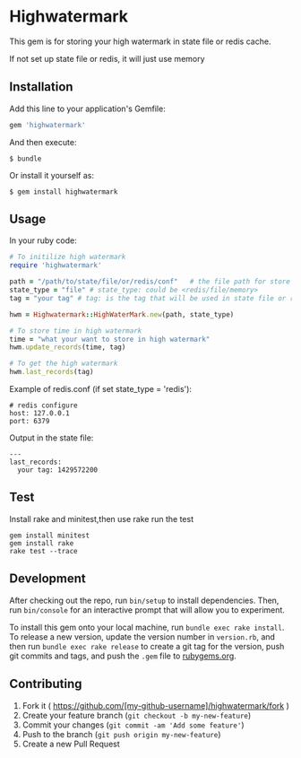 # Highwatermark

This gem is for storing your high watermark in state file or redis cache.

If not set up state file or redis, it will just use memory 

## Installation

Add this line to your application's Gemfile:

```ruby
gem 'highwatermark'
```

And then execute:

    $ bundle

Or install it yourself as:

    $ gem install highwatermark

## Usage

In your ruby code:
```ruby
# To initilize high watermark
require 'highwatermark'

path = "/path/to/state/file/or/redis/conf"   # the file path for store state or the redis configure
state_type = "file" # state_type: could be <redis/file/memory>
tag = "your tag" # tag: is the tag that will be used in state file or redis

hwm = Highwatermark::HighWaterMark.new(path, state_type)

# To store time in high watermark
time = "what your want to store in high watermark"
hwm.update_records(time, tag)

# To get the high watermark
hwm.last_records(tag)

```

Example of redis.conf (if set state_type = 'redis'):

```
# redis configure
host: 127.0.0.1
port: 6379

```

Output in the state file:

```
---
last_records:
  your tag: 1429572200

```


## Test

Install rake and minitest,then use rake run the test

```
gem install minitest
gem install rake
rake test --trace

```



## Development

After checking out the repo, run `bin/setup` to install dependencies. Then, run `bin/console` for an interactive prompt that will allow you to experiment.

To install this gem onto your local machine, run `bundle exec rake install`. To release a new version, update the version number in `version.rb`, and then run `bundle exec rake release` to create a git tag for the version, push git commits and tags, and push the `.gem` file to [rubygems.org](https://rubygems.org).

## Contributing

1. Fork it ( https://github.com/[my-github-username]/highwatermark/fork )
2. Create your feature branch (`git checkout -b my-new-feature`)
3. Commit your changes (`git commit -am 'Add some feature'`)
4. Push to the branch (`git push origin my-new-feature`)
5. Create a new Pull Request
